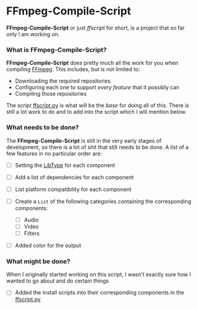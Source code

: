 # FFmpeg-Compile-Script
**FFmpeg-Compile-Script** or just *ffscript* for short, is a project that so far only I am working on.
### What is FFmpeg-Compile-Script?
**FFmpeg-Compile-Script** does pretty much all the work for you when compiling [FFmpeg][ffmpeg].  This includes, but is
not limited to:
- Downloading the required repositories
- Configuring each one to support *every feature* that it possibly can
- Compiling those repositories

The script [ffscript.py][ffscript] is what will be the *base* for doing all of this.  There is still a lot work to do
and to add into the script which I will mention below.

### What needs to be done?
The **FFmpeg-Compile-Script** is still in the very early stages of development, so there is a lot of shit that still
needs to be done.  A list of a few features in no particular order are:
- [ ] Setting the [LibType][libtype] for each component
- [ ] Add a list of dependencies for each component
- [ ] List platform compatibility for each component
- [ ] Create a `List` of the following categories containing the corresponding components:
    - [ ] Audio
    - [ ] Video
    - [ ] Filters
- [ ] Added color for the output



### What might be done?
When I originally started working on this script, I wasn't exactly sure how I wanted to go about and do certain things
- [ ] Added the install scripts into their corresponding components in the [ffscript.py][ffscript]

[ffmpeg]: https://Github.com/FFmpeg/FFmpeg.git "FFmpeg Repository"
[ffscript]: bloc/master/ffscript.py "FFmpeg-Compile-Script"
[libtype]: ffscript.py#L9-L23 "Class LibType"
